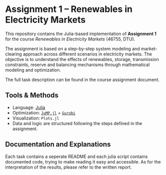 # Assignment 1 – Renewables in Electricity Markets

This repository contains the Julia-based implementation of **Assignment 1** for the course _Renewables in Electricity Markets_ (46755, DTU).

The assignment is based on a step-by-step system modeling and market-clearing approach across different scenarios in electricity markets. The objective is to understand the effects of renewables, storage, transmission constraints, reserve and balancing mechanisms through mathematical modeling and optimization.

The full task description can be found in the course assignment document.

## Tools & Methods

- Language: [Julia](https://julialang.org/)
- Optimization: [`JuMP.jl`](https://jump.dev/) + [`Gurobi`](https://www.gurobi.com/)
- Visualization: `Plots.jl`
- Data and logic are structured following the steps defined in the assignment.

## Documentation and Explanations

Each task contains a seperate README and each julia script contains documented code, trying to make reading it easy and accessible. As for the interpretation of the results, please refer to the written report. 
